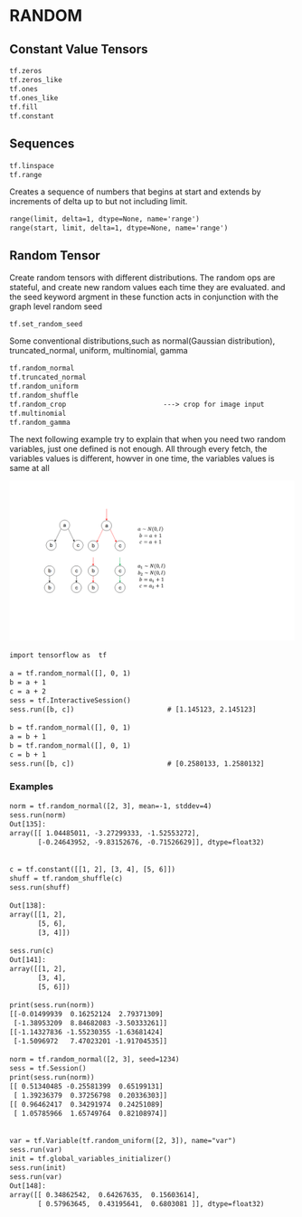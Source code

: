# RANDOM
## Constant Value Tensors
```
tf.zeros
tf.zeros_like
tf.ones
tf.ones_like
tf.fill
tf.constant
```
## Sequences
```
tf.linspace
tf.range
```
Creates a sequence of numbers that begins at start and extends by increments of delta up to but not including limit.
```
range(limit, delta=1, dtype=None, name='range')
range(start, limit, delta=1, dtype=None, name='range')
```
## Random Tensor
Create random tensors with different distributions. The random ops are stateful, and create new random values each time they are
evaluated.
and the seed keyword argment in these function acts in conjunction with the graph level random seed
```
tf.set_random_seed
```
Some conventional distributions,such as normal(Gaussian distribution), truncated_normal, uniform, multinomial, gamma
```
tf.random_normal
tf.truncated_normal
tf.random_uniform
tf.random_shuffle
tf.random_crop                        ---> crop for image input
tf.multinomial
tf.random_gamma
```
The next following example try to explain that when you need two random variables, just one defined is not enough.
All through every fetch, the variables values is different, howver in one time, the variables values is same at all

![pic](Pic/random_variable.png)

```
import tensorflow as  tf

a = tf.random_normal([], 0, 1)
b = a + 1
c = a + 2
sess = tf.InteractiveSession()
sess.run([b, c])                       # [1.145123, 2.145123]

b = tf.random_normal([], 0, 1)
a = b + 1
b = tf.random_normal([], 0, 1)
c = b + 1
sess.run([b, c])                       # [0.2580133, 1.2580132]
```

### Examples
```
norm = tf.random_normal([2, 3], mean=-1, stddev=4)
sess.run(norm)
Out[135]: 
array([[ 1.04485011, -3.27299333, -1.52553272],
       [-0.24643952, -9.83152676, -0.71526629]], dtype=float32)
       
       
c = tf.constant([[1, 2], [3, 4], [5, 6]])
shuff = tf.random_shuffle(c)
sess.run(shuff)

Out[138]: 
array([[1, 2],
       [5, 6],
       [3, 4]])
       
sess.run(c)
Out[141]: 
array([[1, 2],
       [3, 4],
       [5, 6]])
       
print(sess.run(norm))
[[-0.01499939  0.16252124  2.79371309]
 [-1.38953209  8.84682083 -3.50333261]]
[[-1.14327836 -1.55230355 -1.63681424]
 [-1.5096972   7.47023201 -1.91704535]]
 
norm = tf.random_normal([2, 3], seed=1234)
sess = tf.Session()
print(sess.run(norm))
[[ 0.51340485 -0.25581399  0.65199131]
 [ 1.39236379  0.37256798  0.20336303]]
[[ 0.96462417  0.34291974  0.24251089]
 [ 1.05785966  1.65749764  0.82108974]]
 
 
var = tf.Variable(tf.random_uniform([2, 3]), name="var")
sess.run(var)
init = tf.global_variables_initializer()
sess.run(init)
sess.run(var)
Out[148]: 
array([[ 0.34862542,  0.64267635,  0.15603614],
       [ 0.57963645,  0.43195641,  0.6803081 ]], dtype=float32)


```
